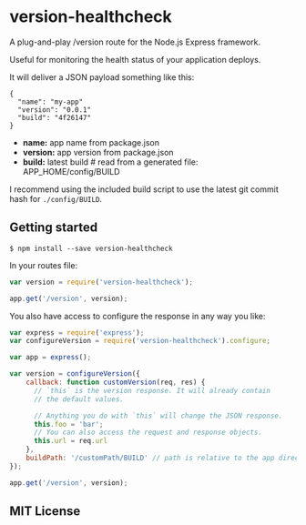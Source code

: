 version-healthcheck
===================

A plug-and-play /version route for the Node.js Express framework.

Useful for monitoring the health status of your application deploys.

It will deliver a JSON payload something like this:

```
{
  "name": "my-app"
  "version": "0.0.1"
  "build": "4f26147"
}
```

* **name:** app name from package.json
* **version:** app version from package.json
* **build:** latest build # read from a generated file: APP_HOME/config/BUILD

I recommend using the included build script to use the latest git commit hash for `./config/BUILD`.


## Getting started

```
$ npm install --save version-healthcheck
```

In your routes file:

```js
var version = require('version-healthcheck');

app.get('/version', version);
```

You also have access to configure the response in any way you like:

```js
var express = require('express');
var configureVersion = require('version-healthcheck').configure;

var app = express();

var version = configureVersion({
    callback: function customVersion(req, res) {
      // `this` is the version response. It will already contain
      // the default values.

      // Anything you do with `this` will change the JSON response.
      this.foo = 'bar';
      // You can also access the request and response objects.
      this.url = req.url
    },
    buildPath: '/customPath/BUILD' // path is relative to the app directory.
});

app.get('/version', version);
```

## MIT License ##
